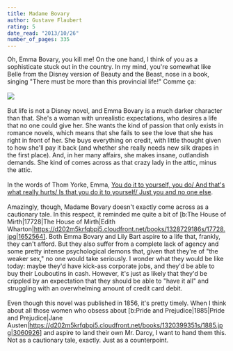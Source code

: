 ```yaml
---
title: Madame Bovary
author: Gustave Flaubert
rating: 5
date_read: "2013/10/26"
number_of_pages: 335
---
```


Oh, Emma Bovary, you kill me! On the one hand, I think of you as a sophisticate stuck out in the country. In my mind, you're somewhat like Belle from the Disney version of Beauty and the Beast, nose in a book, singing "There must be more than this provincial life!" Comme ça:<br/><br/><img src="http://i.imgur.com/FoJJ9WP.gif" /><br/><br/>But life is not a Disney novel, and Emma Bovary is a much darker character than that. She's a woman with unrealistic expectations, who desires a life that no one could give her. She wants the kind of passion that only exists in romance novels, which means that she fails to see the love that she has right in front of her. She buys everything on credit, with little thought given to how she'll pay it back (and whether she really needs new silk drapes in the first place). And, in her many affairs, she makes insane, outlandish demands. She kind of comes across as that crazy lady in the attic, minus the attic. <br/><br/>In the words of Thom Yorke, Emma, <a href="http://www.youtube.com/watch?v=TDYtMt5IJpg">You do it to yourself, you do/ And that's what really hurts/ Is that you do it to yourself/ Just you and no one else</a>.<br/><br/>Amazingly, though, Madame Bovary doesn't exactly come across as a cautionary tale. In this respect, it reminded me quite a bit of [b:The House of Mirth|17728|The House of Mirth|Edith Wharton|https://d202m5krfqbpi5.cloudfront.net/books/1328729186s/17728.jpg|1652564]. Both Emma Bovary and Lily Bart aspire to a life that, frankly, they can't afford. But they also suffer from a complete lack of agency and some pretty intense psychological demons that, given that they're of "the weaker sex," no one would take seriously. I wonder what they would be like today: maybe they'd have kick-ass corporate jobs, and they'd be able to buy their Louboutins in cash. However, it's just as likely that they'd be crippled by an expectation that they should be able to "have it all" and struggling with an overwhelming amount of credit card debit. <br/><br/>Even though this novel was published in 1856, it's pretty timely. When I think about all those women who obsess about [b:Pride and Prejudice|1885|Pride and Prejudice|Jane Austen|https://d202m5krfqbpi5.cloudfront.net/books/1320399351s/1885.jpg|3060926] and aspire to land their own Mr. Darcy, I want to hand them this. Not as a cautionary tale, exactly. Just as a counterpoint. 